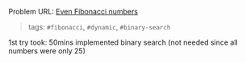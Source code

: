 Problem URL: [Even Fibonacci numbers](https://www.hackerrank.com/contests/projecteuler/challenges/euler002/problem)

> tags: `#fibonacci`, `#dynamic`, `#binary-search`

1st try took: 50mins implemented binary search (not needed since all numbers were only 25)
